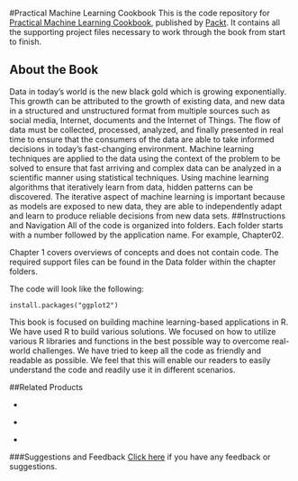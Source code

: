 #Practical Machine Learning Cookbook
This is the code repository for [Practical Machine Learning Cookbook](https://www.packtpub.com/big-data-and-business-intelligence/practical-machine-learning-cookbook?utm_source=github&utm_medium=repository&utm_campaign=9781785280511), published by [Packt](https://www.packtpub.com/?utm_source=github). It contains all the supporting project files necessary to work through the book from start to finish.
## About the Book
Data in today’s world is the new black gold which is growing exponentially. This growth can be attributed to the growth of existing data, and new data in a structured and unstructured format from multiple sources such as social media, Internet, documents and the Internet of Things. The flow of data must be collected, processed, analyzed, and finally presented in real time to ensure that the consumers of the data are able to take informed decisions in today’s fast-changing environment. Machine learning techniques are applied to the data using the context of the problem to be solved to ensure that fast arriving and complex data can be analyzed in a scientific manner using statistical techniques. Using machine learning algorithms that iteratively learn from data, hidden patterns can be discovered. The iterative aspect of machine learning is important because as models are exposed to new data, they are able to independently adapt and learn to produce reliable decisions from new data sets.
##Instructions and Navigation
All of the code is organized into folders. Each folder starts with a number followed by the application name. For example, Chapter02.

Chapter 1 covers overviews of concepts and does not contain code.
The required support files can be found in the Data folder within the chapter folders.

The code will look like the following:
```
install.packages("ggplot2")
```

This book is focused on building machine learning-based applications in R. We have used R to build various solutions. We focused on how to utilize various R libraries and functions in the best possible way to overcome real-world challenges. We have tried to keep all the code as friendly and readable as possible. We feel that this will enable our readers to easily understand the code and readily use it in different scenarios.

##Related Products
* []()

* []()

* []()

###Suggestions and Feedback
[Click here](https://docs.google.com/forms/d/e/1FAIpQLSe5qwunkGf6PUvzPirPDtuy1Du5Rlzew23UBp2S-P3wB-GcwQ/viewform) if you have any feedback or suggestions.
